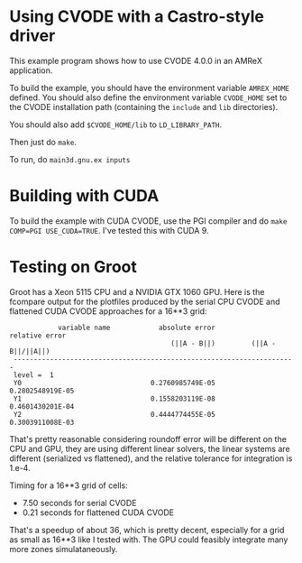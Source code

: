 # Using CVODE with a Castro-style driver

This example program shows how to use CVODE 4.0.0 in an AMReX application.

To build the example, you should have the environment variable
`AMREX_HOME` defined. You should also define the environment variable
`CVODE_HOME` set to the CVODE installation path (containing the
`include` and `lib` directories).

You should also add `$CVODE_HOME/lib` to `LD_LIBRARY_PATH`.

Then just do `make`.

To run, do `main3d.gnu.ex inputs`

# Building with CUDA

To build the example with CUDA CVODE, use the PGI compiler and do
`make COMP=PGI USE_CUDA=TRUE`. I've tested this with CUDA 9.

# Testing on Groot

Groot has a Xeon 5115 CPU and a NVIDIA GTX 1060 GPU. Here is the
fcompare output for the plotfiles produced by the serial CPU CVODE and
flattened CUDA CVODE approaches for a 16**3 grid:

```
            variable name            absolute error            relative error
                                        (||A - B||)         (||A - B||/||A||)
 ----------------------------------------------------------------------
 level =  1
 Y0                                0.2760985749E-05          0.2802548919E-05
 Y1                                0.1558203119E-08          0.4601430201E-04
 Y2                                0.4444774455E-05          0.3003911008E-03
```

That's pretty reasonable considering roundoff error will be different
on the CPU and GPU, they are using different linear solvers, the
linear systems are different (serialized vs flattened), and the
relative tolerance for integration is 1.e-4.

Timing for a 16**3 grid of cells:
- 7.50 seconds for serial CVODE
- 0.21 seconds for flattened CUDA CVODE

That's a speedup of about 36, which is pretty decent, especially for a
grid as small as 16**3 like I tested with. The GPU could feasibly
integrate many more zones simulataneously.
